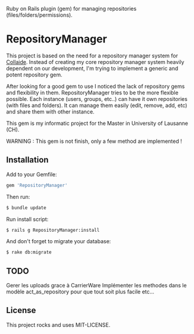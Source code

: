 Ruby on Rails plugin (gem) for managing repositories (files/folders/permissions). 

# RepositoryManager

This project is based on the need for a repository manager system for [Collaide](https://github.com/facenord-sud/collaide). Instead of creating my core repository manager system heavily
dependent on our development, I'm trying to implement a generic and potent repository gem.

After looking for a good gem to use I noticed the lack of repository gems
and flexibility in them. RepositoryManager tries to be the more flexible possible.
Each instance (users, groups, etc..) can have it own repositories (with files and folders). It can manage them easily (edit, remove, add, etc) and share them with other instance.

This gem is my informatic project for the Master in University of Lausanne (CH). 

WARNING : This gem is not finish, only a few method are implemented !

Installation
------------

Add to your Gemfile:

```ruby
gem 'RepositoryManager'
```

Then run:

```sh
$ bundle update
```

Run install script:

```sh
$ rails g RepositoryManager:install
```

And don't forget to migrate your database:

```sh
$ rake db:migrate
```


## TODO

Gerer les uploads grace à CarrierWare
Implémenter les methodes dans le modèle act_as_repository pour que tout soit plus facile
etc...

## License

This project rocks and uses MIT-LICENSE.

